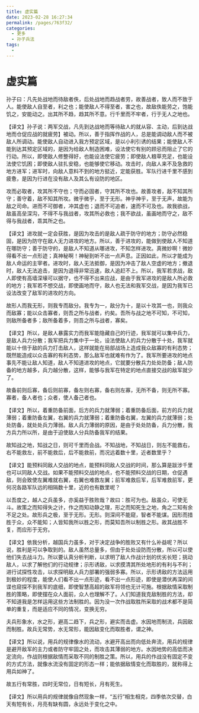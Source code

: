 ```yaml
---
title: 虚实篇
date: 2023-02-28 16:27:34
permalink: /pages/763f32/
categories:
  - 更多
  - 孙子兵法
tags:
  - 
---
```


# 虚实篇

孙子曰：凡先处战地而待敌者佚，后处战地而趋战者劳，故善战者，致人而不致于人。能使敌人自至者，利之也；能使敌人不得至者，害之也，故敌佚能劳之，饱能饥之，安能动之。出其所不趋，趋其所不意。行千里而不牢者，行于无人之地也。

【译文】孙子说：两军交战，凡先到达战地而等待敌人的就从容、主动，后到达战地而仓促应战的就疲劳】被动。所以，善于指挥作战的人，总是能调动敌人而不被敌人所调动。能使敌人自动进入我方预定区域，是以小利引诱的结果；能使敌人不能到达其预定区域的，是因为给敌人制造困难，设法使它有别的顾忌而阻止了它的行动。所以，即使敌人修整得好，也能设法使它疲劳；即使敌人粮草充足，也能设法使它饥困；即使敌人驻扎安稳，也能够使它移动。攻击时，向敌人来不及急救的地方进军；进军时，向敌人意料不到的地方挺近，定能获胜。军队行进千里不感到疲惫，是因为行进在没有敌人及其么有设防的地区。

<!-- more -->

攻而必取者，攻其所不守也；守而必固者，守其所不攻也。故善攻者，敌不知其所守；善守着，敌不知其所攻。微乎微乎，至于无形。神乎神乎，至于无声，故能为敌之司命。进而不可御者，冲其虚也；退而不可追者，速而不可及也。故我欲战，敌虽高垒深沟，不得不与我战者，攻其所必救也；我不欲战，虽画地而守之，敌不得与我战者，乖其所之也。

【译文】进攻就一定会获胜，是因为攻击的是敌人疏于防守的地方；防守必然稳固，是因为防守在敌人无力进攻的地方。所以，善于进攻的，能做到使敌人不知道在哪防守；善于防守的，是敌人不知道从哪进攻，不知怎样进攻。真微妙啊！微妙得看不出一点形迹；真神秘啊！神秘到听不出一点声息。正因如此，所以才能成为敌人命运的主宰者。进攻时，敌人无法抵御，是因为冲击了敌人空虚的地方；撤退时，敌人无法追击，是因为退得非常迅速，敌人追赶不上。所以，我军若求战，敌人即使有高墙深壕可以据守，也不得不出来应战，是由于我军进攻的是敌人所必救的地方；我军若不想交战，即使画地而守，敌人也无法和我军交战，是因为我军已设法改变了敌军的进攻的方向。

故形人而我无形，则我专而敌分。我专为一，敌分为十，是以十攻其一也，则我众而敌寡；能以众击寡者，则吾之所与战者，约矣。吾所与战之地不可知，不可知，则敌所备者多；敌所备着多，则吾之所与战者，寡矣。

【译文】所以，是敌人暴露实力而我军能隐藏自己的行迹，我军就可以集中兵力，是敌人兵力分散；我军把兵力集中于一处，设法使敌人的兵力分散于十处，我军就能以十倍于敌的兵力打击敌人，这样就能在局部战场上造成我众敌寡的有利态势；既然能造成以众击寡的有利态势，那么敌军也就难有作为了。我军所要进攻的地点事先不能让敌人知道，敌人不知道进攻的地点，它就要分散兵力处处防备；敌人防备的地方越多，兵力越分散，这样，能够与我军在特定的地点直接交战的敌军就少了。

故备前则后寡，备后则前寡，备左则右寡，备右则左寡，无所不备，则无所不寡。寡者，备人者也；众者，使人备己者也。

【译文】所以，着重防备前面，后方的兵力就薄弱；着重防备后面，前方的兵力就薄弱；着重防备左翼，右翼的兵力就薄弱；着重防备右翼，左翼的兵力就薄弱；处处防备，就处处兵力薄弱。敌人兵力薄弱的原因，是由于处处防备，兵力分散，我方兵力所以所，是由于迫使敌人分兵防备我军的结果。

故知战之地，知战之日，则可千里而会战。不知战地，不知战日，则左不能救右，右不能救左，前不能救后，后不能救前，而况远着数十里，近者数里乎？

【译文】能预料同敌人交战的地点，能预料同敌人交战的时间，那么算是跋涉千里也可以同敌人交战。如果不能预料交战的地点，也不能预料交战的日期，仓促遇敌，则会致使左翼难就右翼，右翼也难救左翼；前军难救后军，后军难救前军，更何况各路军队远的相隔数十里，近的也有数里呢？

以吾度之，越人之兵虽多，亦奚益于胜败哉？故曰：胜可为也。敌虽众，可使无斗。故策之而知得失之计，作之而知动静之理，形之而知死生之地，角之二知有余不足之处。故形兵之极，至于无形。无形。则深间不能窥，智者不能谋。因形而措胜于众，众不能知；人皆知我所以胜之形，而莫知吾所以制胜之形。故其战胜不复，而应形于无穷。

【译文】依我分析，越国兵力虽多，对于决定战争的胜败又有什么补益呢？所以说，胜利是可以争取到的。敌人虽然总量多，但由于处处设防而分散，所以可以使他们失去战斗力。所以要认真分析判断，以求明了敌人作战计划的优劣长短；挑动敌人，以求了解他们的行动规律；示形诱敌，以求摸清其所处地形的有利与不利；进行试探性攻击，以求探明敌人兵力部署的强弱多寡。所以，示形诱敌的方法运用到极妙的程度，能使人们看不出一点形迹，看不出一点形迹，即使是潜伏再深的间谍也窥探不到我军的底细，即使智慧高超的敌军将领也无计可施。根据敌情采取制胜的策略，即使摆在众人面前，众人也理解不了。人们知道我克敌制胜的方法，却不知道我是怎样运用这些方法制胜的。因为没一次作战取胜所采取的战术都不是简单的重复，而是适应不同的情况，变换无穷。

夫兵形象水，水之形，避高二趋下，兵之形，避实而击虚。水因地而制流，兵因敌而制胜。故兵无常势，水无常形，能因敌变化而取胜者，谓之神。

【译文】所以说，用兵的规律像水的流动，水避开高出而向低处奔流，用兵的规律是避开敌军的主力或者防守牢固之处，而攻击其薄弱的地方。水因地势的高低而决定流向，作战则根据敌情而采取不同的制胜之策。所以，用兵的作战没有固定不变的方式方法，就像水流没有固定的形态一样；能依据敌情变化而取胜的，就称得上用兵如神了。

故五行有常胜，四时无常位，日有短长，月有死生。

【译文】所以用兵的规律就像自然现象一样，“五行”相生相克，四季依次交替，白天有短有长，月亮有缺有圆，永远处于变化之中。
